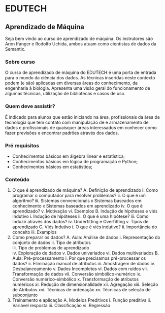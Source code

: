 # EDUTECH

## Aprendizado de Máquina

Seja bem vindo ao curso de aprendizado de máquina. Os instrutores são Aron Ifanger e Rodolfo Uchida, ambos atuam como cientistas de dados da Semantix. 

### Sobre curso
O curso de aprendizado de máquina do EDUTECH é uma porta de entrada para o mundo da ciência dos dados. As técnicas inseridas neste contexto podem (e são) aplicadas em diversas áreas do conhecimento, da engenharia à biologia. Apresenta uma visão geral do funcionamento de algumas técnicas, utilização de bibliotecas e casos de uso. 

### Quem deve assistir?
É indicado para alunos que estão iniciando na área, profissionais da área de tecnologia que tem contato com manipulação de e armazenamento de dados e profissionais de quaisquer áreas interessados em conhecer como fazer previsões e encontrar padrões através dos dados.

### Pré requisitos

* Conhecimentos básicos em álgebra linear e estatística;
* Conhecimentos básicos em lógica de programação e Python;
* Conhecimentos básicos em estatística;

### Conteúdo

1. O que é aprendizado de máquina?
    A. Definição de aprendizado
        i. Como programar o computador para resolver problemas?
        ii. O que é um algoritmo?
        iii. Sistemas convencionais x Sistemas baseados em conhecimento x Sistemas baseados em aprendizado
        iv. O que é aprendizado?
        v. Motivação
        vi. Exemplos
    B. Indução de hipóteses e viés indutivo
        i. Indução de hipóteses
        ii. O que é uma hipótese?
        iii. Como induzir através dos dados?
        iv. Underfitting e Overfitting
        v. Tipos de aprendizado
    C. Viés Indutivo
        i. O que é viés indutivo?
        ii. Importância do conceito
        iii. Exemplos
2. Como preparar os dados?
    A. Aula: Análise de dados
        i. Representação do conjunto de dados
        ii. Tipo de atributos		
        iii. Tipo de problemas de aprendizado 	
        iv. Exploração de dados
        v. Dados univariados
        vi. Dados multivariados
    B. Aula: Pré-processamento
        i. Por que precisamos pré-processar os dados?
        ii. Eliminação manual de atributos
        iii. Amostragem de dados
        iv. Desbalanceamento
        v. Dados Incompletos
        vi. Dados com ruídos
        vii. Transformação de dados
        vii. Conversão simbólico-numérico
        ix. Conversão numérico-simbólico
        x. Transformação de atributos numéricos
        xi. Redução de dimensionalidade
        xii. Agregação
        xiii. Seleção de Atributos
        xvi. Técnicas de ordenação
        xv. Técnicas de seleção de subconjunto
3. Treinamento e aplicação
    A. Modelos Preditivos
        i. Função preditiva
        ii. Variável resposta
        iii. Classificação
        vi. Regressão

